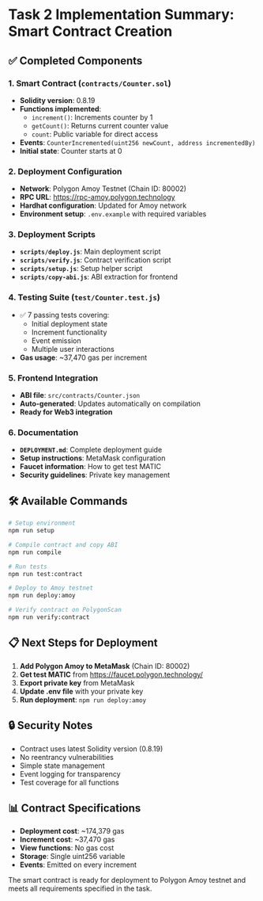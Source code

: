 # Task 2 Implementation Summary: Smart Contract Creation

## ✅ Completed Components

### 1. Smart Contract (`contracts/Counter.sol`)
- **Solidity version**: 0.8.19
- **Functions implemented**:
  - `increment()`: Increments counter by 1
  - `getCount()`: Returns current counter value
  - `count`: Public variable for direct access
- **Events**: `CounterIncremented(uint256 newCount, address incrementedBy)`
- **Initial state**: Counter starts at 0

### 2. Deployment Configuration
- **Network**: Polygon Amoy Testnet (Chain ID: 80002)
- **RPC URL**: https://rpc-amoy.polygon.technology
- **Hardhat configuration**: Updated for Amoy network
- **Environment setup**: `.env.example` with required variables

### 3. Deployment Scripts
- **`scripts/deploy.js`**: Main deployment script
- **`scripts/verify.js`**: Contract verification script
- **`scripts/setup.js`**: Setup helper script
- **`scripts/copy-abi.js`**: ABI extraction for frontend

### 4. Testing Suite (`test/Counter.test.js`)
- ✅ 7 passing tests covering:
  - Initial deployment state
  - Increment functionality
  - Event emission
  - Multiple user interactions
- **Gas usage**: ~37,470 gas per increment

### 5. Frontend Integration
- **ABI file**: `src/contracts/Counter.json`
- **Auto-generated**: Updates automatically on compilation
- **Ready for Web3 integration**

### 6. Documentation
- **`DEPLOYMENT.md`**: Complete deployment guide
- **Setup instructions**: MetaMask configuration
- **Faucet information**: How to get test MATIC
- **Security guidelines**: Private key management

## 🛠 Available Commands

```bash
# Setup environment
npm run setup

# Compile contract and copy ABI
npm run compile

# Run tests
npm run test:contract

# Deploy to Amoy testnet
npm run deploy:amoy

# Verify contract on PolygonScan
npm run verify:contract
```

## 📋 Next Steps for Deployment

1. **Add Polygon Amoy to MetaMask** (Chain ID: 80002)
2. **Get test MATIC** from https://faucet.polygon.technology/
3. **Export private key** from MetaMask
4. **Update .env file** with your private key
5. **Run deployment**: `npm run deploy:amoy`

## 🔒 Security Notes

- Contract uses latest Solidity version (0.8.19)
- No reentrancy vulnerabilities
- Simple state management
- Event logging for transparency
- Test coverage for all functions

## 📊 Contract Specifications

- **Deployment cost**: ~174,379 gas
- **Increment cost**: ~37,470 gas
- **View functions**: No gas cost
- **Storage**: Single uint256 variable
- **Events**: Emitted on every increment

The smart contract is ready for deployment to Polygon Amoy testnet and meets all requirements specified in the task.
